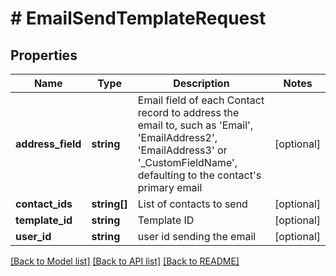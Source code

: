 # # EmailSendTemplateRequest

## Properties

Name | Type | Description | Notes
------------ | ------------- | ------------- | -------------
**address_field** | **string** | Email field of each Contact record to address the email to, such as &#39;Email&#39;, &#39;EmailAddress2&#39;, &#39;EmailAddress3&#39; or &#39;_CustomFieldName&#39;, defaulting to the contact&#39;s primary email | [optional]
**contact_ids** | **string[]** | List of contacts to send | [optional]
**template_id** | **string** | Template ID | [optional]
**user_id** | **string** | user id sending the email | [optional]

[[Back to Model list]](../../README.md#models) [[Back to API list]](../../README.md#endpoints) [[Back to README]](../../README.md)
